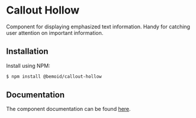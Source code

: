 # Callout Hollow

Component for displaying emphasized text information. Handy for catching user attention on important information.

## Installation

Install using NPM:

```bash
$ npm install @bemoid/callout-hollow
```

## Documentation

The component documentation can be found [here](//bemoid.org/docs/callout-hollow).
